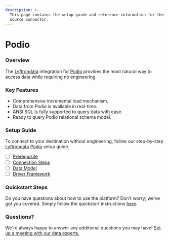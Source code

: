 ```yaml
---
description: >-
  This page contains the setup guide and reference information for the Podio
  source connector.
---
```


# Podio

### Overview

The [Lyftrondata](https://www.lyftrondata.com/) integration for [Podio](https://www.lyftrondata.com/integration/marketing-analytics/podio/) provides the most natural way to access data while requiring no engineering.

### Key Features

* Comprehensive incremental load mechanism.
* Data from Podio is available in real-time.
* ANSI SQL is fully supported to query data with ease.
* Ready to query Podio relational schema model.

### Setup Guide

To connect to your destination without engineering, follow our step-by-step [Lyftrondata](https://www.lyftrondata.com/) [Podio](https://www.lyftrondata.com/integration/marketing-analytics/podio/) setup guide.

* [ ] [Prerequisite](prerequisite.md)
* [ ] [Connection Steps](connection-steps.md)
* [ ] [Data Model](data-model/erd.md)
* [ ] [Driver Framework](driver-framework/)

### Quickstart Steps

Do you have questions about how to use the platform? Don't worry; we've got you covered. Simply follow the quickstart instructions [here](../../).

### Questions? <a href="#questions" id="questions"></a>

We're always happy to answer any additional questions you may have! [Set up a meeting with our data experts.](https://www.lyftrondata.com/book-a-meeting/)
